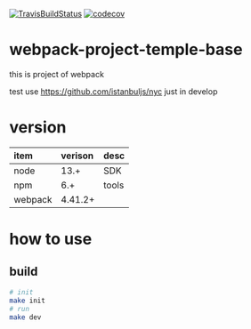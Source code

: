 [![TravisBuildStatus](https://api.travis-ci.org/bridgewwater/webpack-project-temple-base.svg?branch=master)](https://travis-ci.org/bridgewwater/webpack-project-temple-base)
[![codecov](https://codecov.io/gh/bridgewwater/webpack-project-temple-base/branch/master/graph/badge.svg)](https://codecov.io/gh/bridgewwater/webpack-project-temple-base)

# webpack-project-temple-base

this is project of webpack

test use https://github.com/istanbuljs/nyc just in develop

# version

| item    | verison | desc |
|:--------|:--------|:-----|
| node    | 13.+    | SDK  |
| npm     | 6.+    | tools |
| webpack | 4.41.2+ | |


# how to use

## build

```bash
# init
make init
# run
make dev
```